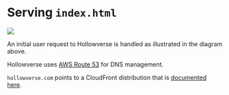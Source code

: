 # Serving `index.html`

![](./diagrams/serveIndexHtml.mmd.svg)

An initial user request to Hollowverse is handled as illustrated in the diagram above.

Hollowverse uses [AWS Route 53](./TK-link-to-configurations) for DNS management.

`hollowverse.com` points to a CloudFront distribution that is [documented here](../hollowverseComCloudFront/hollowverseComCloudFront.md).
